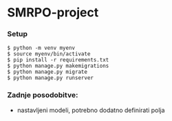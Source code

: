 # SMRPO-project

### Setup
```console
$ python -m venv myenv 
$ source myenv/bin/activate
$ pip install -r requirements.txt
$ python manage.py makemigrations
$ python manage.py migrate
$ python manage.py runserver
```

### Zadnje posodobitve:
* nastavljeni modeli, potrebno dodatno definirati polja